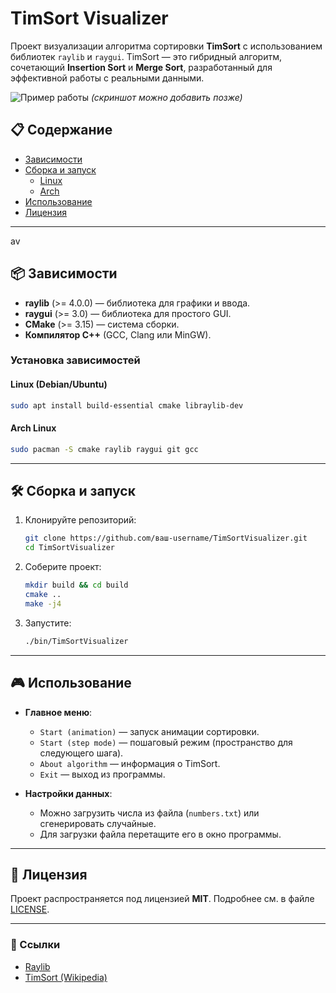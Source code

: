 # TimSort Visualizer

Проект визуализации алгоритма сортировки **TimSort** с использованием библиотек `raylib` и `raygui`.
TimSort — это гибридный алгоритм, сочетающий **Insertion Sort** и **Merge Sort**, разработанный для эффективной работы с реальными данными.

![Пример работы](https://i.imgur.com/placeholder.png) *(скриншот можно добавить позже)*

## 📋 Содержание
- [Зависимости](#-зависимости)
- [Сборка и запуск](#-сборка-и-запуск)
  - [Linux](#-linux)
  - [Arch](#-Arch)
- [Использование](#-использование)
- [Лицензия](#-лицензия)

---
av

## 📦 Зависимости
- **raylib** (>= 4.0.0) — библиотека для графики и ввода.
- **raygui** (>= 3.0) — библиотека для простого GUI.
- **CMake** (>= 3.15) — система сборки.
- **Компилятор C++** (GCC, Clang или MinGW).

### Установка зависимостей
#### Linux (Debian/Ubuntu)
```bash
sudo apt install build-essential cmake libraylib-dev
```
#### Arch Linux
```bash
sudo pacman -S cmake raylib raygui git gcc
```
---

## 🛠 Сборка и запуск

1. Клонируйте репозиторий:
   ```bash
   git clone https://github.com/ваш-username/TimSortVisualizer.git
   cd TimSortVisualizer
   ```
2. Соберите проект:
   ```bash
   mkdir build && cd build
   cmake ..
   make -j4
   ```
3. Запустите:
   ```bash
   ./bin/TimSortVisualizer
   ```

---

## 🎮 Использование
- **Главное меню**:
  - `Start (animation)` — запуск анимации сортировки.
  - `Start (step mode)` — пошаговый режим (пространство для следующего шага).
  - `About algorithm` — информация о TimSort.
  - `Exit` — выход из программы.

- **Настройки данных**:
  - Можно загрузить числа из файла (`numbers.txt`) или сгенерировать случайные.
  - Для загрузки файла перетащите его в окно программы.

---

## 📜 Лицензия
Проект распространяется под лицензией **MIT**.
Подробнее см. в файле [LICENSE](LICENSE).

---

### 🔗 Ссылки
- [Raylib](https://www.raylib.com/)
- [TimSort (Wikipedia)](https://en.wikipedia.org/wiki/Timsort)
